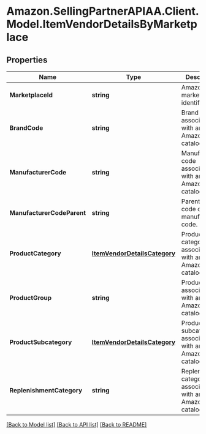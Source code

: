 # Amazon.SellingPartnerAPIAA.Client.Model.ItemVendorDetailsByMarketplace
## Properties

Name | Type | Description | Notes
------------ | ------------- | ------------- | -------------
**MarketplaceId** | **string** | Amazon marketplace identifier. | 
**BrandCode** | **string** | Brand code associated with an Amazon catalog item. | [optional] 
**ManufacturerCode** | **string** | Manufacturer code associated with an Amazon catalog item. | [optional] 
**ManufacturerCodeParent** | **string** | Parent vendor code of the manufacturer code. | [optional] 
**ProductCategory** | [**ItemVendorDetailsCategory**](ItemVendorDetailsCategory.md) | Product category associated with an Amazon catalog item. | [optional] 
**ProductGroup** | **string** | Product group associated with an Amazon catalog item. | [optional] 
**ProductSubcategory** | [**ItemVendorDetailsCategory**](ItemVendorDetailsCategory.md) | Product subcategory associated with an Amazon catalog item. | [optional] 
**ReplenishmentCategory** | **string** | Replenishment category associated with an Amazon catalog item. | [optional] 

[[Back to Model list]](../README.md#documentation-for-models) [[Back to API list]](../README.md#documentation-for-api-endpoints) [[Back to README]](../README.md)


